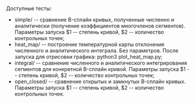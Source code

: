 Доступные тесты:				
- simple/ -- сравнение B-сплайн кривых, полученные численно и аналитически (получение коэффициентов многочленов сегментов). Параметры запуска \$1 -- степень кривой, \$2 -- количество контрольных точек;
- heat\_map/ -- построение температурной карты отклонения численного и аналитического интеграла. Без параметров. После запуска для отрисовки графика: python3 plot\_heat\_map.py;
- integral/ -- сравнение численного и аналитического интегрирования сегментов для конкретной B-сплайн кривой. Параметры запуска \$1 -- степень кривой, \$2 -- количество контрольных точек;
- open\_closed/ -- сравнение открытых и замкнутых B-сплайн кривых. Параметры запуска \$1 -- степень кривой, \$2 -- количество контрольных точек.